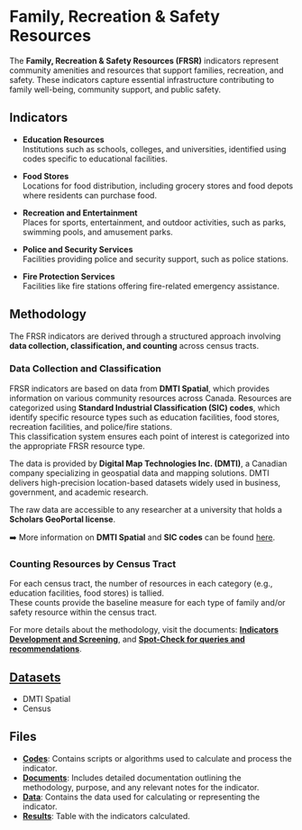 # Family, Recreation & Safety Resources 

The **Family, Recreation & Safety Resources (FRSR)** indicators represent community amenities and resources that support families, recreation, and safety. These indicators capture essential infrastructure contributing to family well-being, community support, and public safety.

## Indicators

- **Education Resources**  
  Institutions such as schools, colleges, and universities, identified using codes specific to educational facilities.

- **Food Stores**  
  Locations for food distribution, including grocery stores and food depots where residents can purchase food.

- **Recreation and Entertainment**  
  Places for sports, entertainment, and outdoor activities, such as parks, swimming pools, and amusement parks.

- **Police and Security Services**  
  Facilities providing police and security support, such as police stations.

- **Fire Protection Services**  
  Facilities like fire stations offering fire-related emergency assistance.

## Methodology

The FRSR indicators are derived through a structured approach involving **data collection, classification, and counting** across census tracts. 

### Data Collection and Classification
FRSR indicators are based on data from **DMTI Spatial**, which provides information on various community resources across Canada. Resources are categorized using **Standard Industrial Classification (SIC) codes**, which identify specific resource types such as education facilities, food stores, recreation facilities, and police/fire stations.  
This classification system ensures each point of interest is categorized into the appropriate FRSR resource type.

The data is provided by **Digital Map Technologies Inc. (DMTI)**, a Canadian company specializing in geospatial data and mapping solutions. DMTI delivers high-precision location-based datasets widely used in business, government, and academic research.

The raw data are accessible to any researcher at a university that holds a **Scholars GeoPortal license**.

➡️ More information on **DMTI Spatial** and **SIC codes** can be found [here](https://www.ic.gc.ca/eic/site/cis-sic.nsf/eng/home).

### Counting Resources by Census Tract
For each census tract, the number of resources in each category (e.g., education facilities, food stores) is tallied.  
These counts provide the baseline measure for each type of family and/or safety resource within the census tract.

For more details about the methodology, visit the documents: [**Indicators Development and Screening**](https://github.com/csdul/socioeconomic_context/blob/main/family_recreation_and_safety_resources/documents/indicator_development_and_screening.docx), and [**Spot-Check for queries and recommendations**](https://github.com/csdul/socioeconomic_context/blob/main/family_recreation_and_safety_resources/documents/spotcheck_queries_and_recommendations.docx).

## [Datasets](https://github.com/csdul/pre_beta_datasets)

- DMTI Spatial
- Census

## Files

- [**Codes**](https://github.com/csdul/socioeconomic_context/tree/main/family_recreation_and_safety_resources/codes): Contains scripts or algorithms used to calculate and process the indicator.
- [**Documents**](https://github.com/csdul/socioeconomic_context/tree/main/family_recreation_and_safety_resources/documents): Includes detailed documentation outlining the methodology, purpose, and any relevant notes for the indicator.
- [**Data**](https://github.com/csdul/socioeconomic_context/tree/main/family_recreation_and_safety_resources/data): Contains the data used for calculating or representing the indicator.
- [**Results**](https://github.com/csdul/socioeconomic_context/tree/main/family_recreation_and_safety_resources/results): Table with the indicators calculated.

